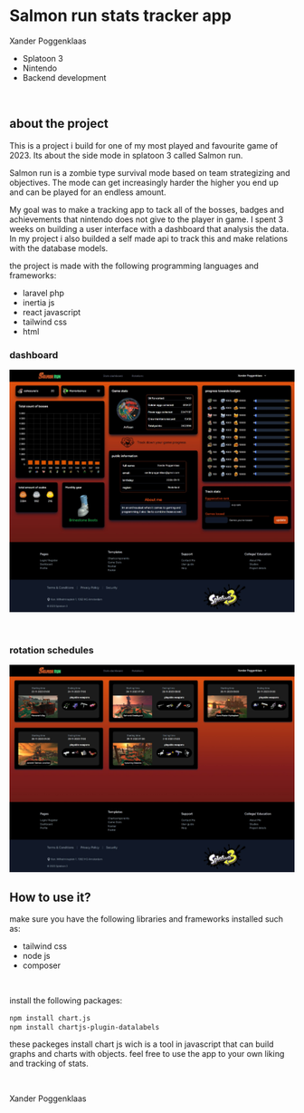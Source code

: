 # Salmon run stats tracker app

Xander Poggenklaas

* Splatoon 3
* Nintendo
* Backend development

<br>

## about the project
This is a project i build for one of my most played and favourite game of 2023.
Its about the side mode in splatoon 3 called Salmon run.

Salmon run is a zombie type survival mode based on team strategizing and objectives.
The mode can get increasingly harder the higher you end up and can be played for an endless amount.


My goal was to make a tracking app to tack all of the bosses, badges and achievements that nintendo
does not give to the player in game. I spent 3 weeks on building a user interface with a dashboard that analysis the data.
In my project i also builded a self made api to track this and make relations with the database models.

the project is made with the following programming languages and frameworks:
* laravel php
* inertia js 
* react javascript
* tailwind css
* html


### dashboard
![dashboard preview](./docs/images/Dashboard.jpeg)

<br>

### rotation schedules
![dashboard preview](./docs/images/rotations%20layout.jpeg)

## How to use it?

make sure you have the following libraries and frameworks installed such as:
* tailwind css
* node js
* composer

<br>

install the following packages:
```
npm install chart.js
npm install chartjs-plugin-datalabels
```
these packeges install chart js wich is a tool in javascript that can build graphs and charts with objects.
feel free to use the app to your own liking and tracking of stats.

<br>

Xander Poggenklaas